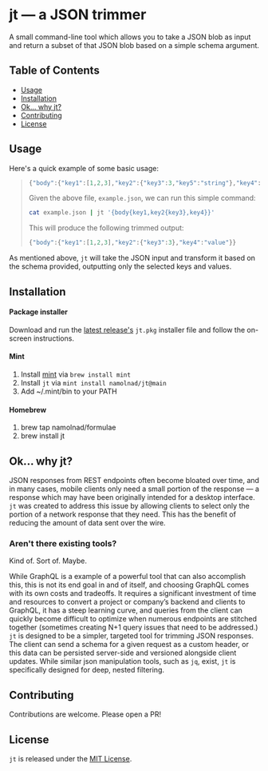 # jt — a JSON trimmer
A small command-line tool which allows you to take a JSON blob as input and return a subset of that JSON blob based on a simple schema argument.

## Table of Contents
- [Usage](#usage)
- [Installation](#installation)
- [Ok... why jt?](#ok-why-jt)
- [Contributing](#contributing)
- [License](#license)

## Usage
Here's a quick example of some basic usage:
> ``` js
> {"body":{"key1":[1,2,3],"key2":{"key3":3,"key5":"string"},"key4":"value","key5":[]}}
> ```
> Given the above file, `example.json`, we can run this simple command:
> ``` bash
> cat example.json | jt '{body{key1,key2{key3},key4}}'
> ```
> This will produce the following trimmed output:
> ``` js
> {"body":{"key1":[1,2,3],"key2":{"key3":3},"key4":"value"}}
> ```
As mentioned above, `jt` will take the JSON input and transform it based on the schema provided, outputting only the selected keys and values.

## Installation
#### Package installer
Download and run the [latest release's](https://github.com/namolnad/jt/releases/latest) `jt.pkg` installer file and follow the on-screen instructions.
#### Mint
1. Install [mint](https://github.com/yonaskolb/Mint) via `brew install mint`
1. Install `jt` via `mint install namolnad/jt@main`
1. Add ~/.mint/bin to your PATH
#### Homebrew
1. brew tap namolnad/formulae
1. brew install jt

## Ok... why jt?
JSON responses from REST endpoints often become bloated over time, and in many cases, mobile clients only need a small portion of the response — a response which may have been originally intended for a desktop interface. `jt` was created to address this issue by allowing clients to select only the portion of a network response that they need. This has the benefit of reducing the amount of data sent over the wire.
### Aren't there existing tools?
Kind of. Sort of. Maybe.

While GraphQL is a example of a powerful tool that can also accomplish this, this is not its end goal in and of itself, and choosing GraphQL comes with its own costs and tradeoffs. It requires a significant investment of time and resources to convert a project or company’s backend and clients to GraphQL, it has a steep learning curve, and queries from the client can quickly become difficult to optimize when numerous endpoints are stitched together (sometimes creating N+1 query issues that need to be addressed.)
`jt` is designed to be a simpler, targeted tool for trimming JSON responses. The client can send a schema for a given request as a custom header, or this data can be persisted server-side and versioned alongside client updates. While similar json manipulation tools, such as `jq`, exist, `jt` is specifically designed for deep, nested filtering.

## Contributing
Contributions are welcome. Please open a PR!

## License
`jt` is released under the [MIT License](LICENSE.md).
